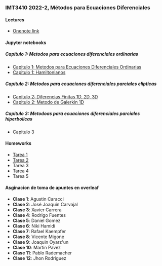### IMT3410 2022-2, Métodos para Ecuaciones Diferenciales 

#### Lectures
- [Onenote link](https://1drv.ms/u/s!AgSI5B3Y5o1ukh_uq4WGP23w8ZV2)

#### Jupyter notebooks
##### Capitulo 1: Metodos para ecuaciones diferenciales ordinarias
- [Capitulo 1: Metodos para Ecuaciones Diferenciales Ordinarias](https://github.com/ManuelSanchezUribe/ManuelSanchezUribe.github.io/blob/main/jupyter/Capitulo1.ipynb)
- [Capitulo 1: Hamiltonianos](https://github.com/ManuelSanchezUribe/ManuelSanchezUribe.github.io/blob/main/jupyter/Capitulo%201%20Hamiltonianos.ipynb)
##### Capitulo 2: Metodos para ecuaciones diferenciales parciales elipticas
- [Capitulo 2: Diferencias Finitas 1D, 2D, 3D](https://github.com/ManuelSanchezUribe/ManuelSanchezUribe.github.io/blob/main/IMT3410/Diferencias_Finitas_Poisson.ipynb)
- [Capitulo 2: Metodo  de Galerkin 1D](https://github.com/ManuelSanchezUribe/ManuelSanchezUribe.github.io/blob/main/IMT3410/Capitulo2_GalerkinMethods.ipynb)
##### Capitulo 3: Metodoas para ecuaciones diferenciales parciales hiperbolicas
- Capitulo 3

#### Homeworks
- [Tarea 1](https://github.com/ManuelSanchezUribe/ManuelSanchezUribe.github.io/blob/main/IMT3410/Tarea1.pdf)
- [Tarea 2](https://github.com/ManuelSanchezUribe/ManuelSanchezUribe.github.io/blob/main/IMT3410/Tarea2.pdf)
- Tarea 3
- Tarea 4
- Tarea 5

#### Asginacion de toma de apuntes en overleaf
- **Clase 1**: Agustin Caracci
- **Clase 2**: José Joaquin Carvajal
- **Clase 3**: Xavier Carrera
- **Clase 4**: Rodrigo Fuentes
- **Clase 5**: Daniel Gomez 
- **Clase 6**: Niki Hamidi
- **Clase 7**: Rafael Kaempfer
- **Clase 8**: Vicente Migone
- **Clase 9**: Joaquin Oyarz\'un
- **Clase 10**: Martin Pavez
- **Clase 11**: Pablo Rademacher
- **Clase 12**: Jhon Rodriguez
